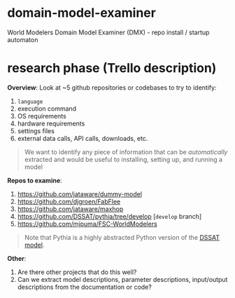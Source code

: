 # domain-model-examiner
World Modelers Domain Model Examiner (DMX) - repo install / startup automaton

# research phase (Trello description)

**Overview**:
Look at ~5 github repositories or codebases to try to identify:

1. `language`
2. execution command
3. OS requirements
4. hardware requirements
5. settings files
6. external data calls, API calls, downloads, etc.

> We want to identify any piece of information that can be _automatically_ extracted and would be useful to installing, setting up, and running a model

**Repos to examine**:

1. https://github.com/jataware/dummy-model
2. https://github.com/djgroen/FabFlee
3. https://github.com/jataware/maxhop
4. https://github.com/DSSAT/pythia/tree/develop [`develop` branch]
5. https://github.com/mjpuma/FSC-WorldModelers 

> Note that Pythia is a highly abstracted Python version of the [DSSAT model](https://github.com/DSSAT/dssat-csm-os). 

**Other**:

1. Are there other projects that do this well?
2. Can we extract model descriptions, parameter descriptions, input/output descriptions from the documentation or code?
